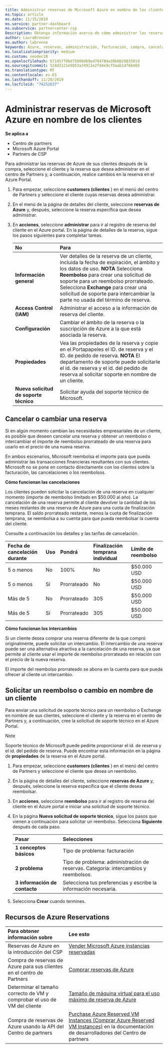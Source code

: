 ```yaml
---
title: Administrar reservas de Microsoft Azure en nombre de los clientes | Centro de partners
ms.topic: article
ms.date: 11/15/2019
ms.service: partner-dashboard
ms.subservice: partnercenter-csp
Description: Obtenga información acerca de cómo administrar las reservas de Azure en nombre de un cliente, incluido cómo cancelar una reserva, intercambiar una reserva o solicitar un reembolso.
author: LauraBrenner
ms.author: labrenne
keywords: Azure, reservas, administración, facturación, compra, cancelación, intercambio, cuota de finalización anticipada
ms.localizationpriority: medium
ms.custom: seodec18
ms.openlocfilehash: b71457f0bd75008db9ed704784a39b082983501d
ms.sourcegitcommit: 524d3121e5053a74911e2fd4e9cf5aab14f6b48d
ms.translationtype: MT
ms.contentlocale: es-ES
ms.lasthandoff: 11/20/2019
ms.locfileid: "74252637"
---
```

# <a name="manage-microsoft-azure-reservations-on-behalf-of-your-customers"></a>Administrar reservas de Microsoft Azure en nombre de los clientes       

**Se aplica a**

-  Centro de partners
-  Microsoft Azure Portal 
-  Partners de CSP

Para administrar las reservas de Azure de sus clientes después de la compra, seleccione el cliente y la reserva que desea administrar en el centro de Partners y, a continuación, realice cambios en la reserva en el Azure Portal. 

1. Para empezar, seleccione **customers (clientes** ) en el menú del centro de Partners y seleccione el cliente cuyas reservas desea administrar. 

2. En el menú de la página de detalles del cliente, seleccione **reservas de Azure** y, después, seleccione la reserva específica que desea administrar.  

3. En **acciones**, seleccione **administrar** para ir al registro de reserva del cliente en el Azure portal. En la página de detalles de la reserva, sigue los pasos siguientes para completar tareas.  

    | **No**   | **Para**    |
    |:-----------------------------|:-----------------|
    | **Información general**   | Ver detalles de la reserva de un cliente, incluida la fecha de expiración, el ámbito y los datos de uso. **NOTA** Selecciona **Reembolso** para crear una solicitud de soporte para un reembolso prorrateado. Selecciona **Exchange** para crear una solicitud de soporte para intercambiar la parte no usada del término de reserva.  
    | **Access Control (IAM)**   | Administrar el acceso a la información de reserva del cliente.|
    | **Configuración**   | Cambiar el ámbito de la reserva o la suscripción de Azure a la que está asociada la reserva.    |
    | **Propiedades**   | Vea las propiedades de la reserva y copie en el Portapapeles el ID. de reserva y el ID. de pedido de reserva. **NOTA** El departamento de soporte puede solicitarle el id. de reserva y el id. del pedido de reserva al solicitar soporte en nombre de un cliente.    |
    | **Nueva solicitud de soporte técnico**    | Solicitar ayuda del soporte técnico de Microsoft.   |
 
## <a name="cancel-or-exchange-a-reservation"></a>Cancelar o cambiar una reserva 

Si en algún momento cambian las necesidades empresariales de un cliente, es posible que deseen cancelar una reserva y obtener un reembolso o intercambiar el importe de reembolso prorrateado de una reserva para usarlo en el precio de una nueva reserva.

En ambos escenarios, Microsoft reembolsa el importe para que pueda administrar las transacciones financieras resultantes con sus clientes. Microsoft no se pone en contacto directamente con los clientes sobre la facturación, las cancelaciones o los reembolsos.   
 

**Cómo funcionan las cancelaciones**

Los clientes pueden solicitar la cancelación de una reserva en cualquier momento (importe de reembolso limitado en $50.000 al año). La cancelación de una reserva permite al cliente devolver la cantidad de los meses restantes de una reserva de Azure para una cuota de finalización temprana. El saldo prorrateado restante, menos la cuota de finalización temprana, se reembolsa a su cuenta para que pueda reembolsar la cuenta del cliente. 

Consulte a continuación los detalles y las tarifas de cancelación.


|**Fecha de cancelación**<br> durante   |**Uso**    |**Pondrá**  |**Finalización temprana**<br> individual    |**Límite de reembolso** | 
|:----------------------------------|:------------|:-----------|:--------------------------------|:--------------|
|5 o menos                         | No          | 100%       | No                              | $50.000 USD   |
|5 o menos                         | Sí         | Prorrateado  | No                              | $50.000 USD   |
|Más de 5                        | No          | Prorrateado  | 305                             | $50.000 USD   |
|Más de 5                        | Sí         | Prorrateado  | 305                             | $50.000 USD   |


**Cómo funcionan los intercambios** 

Si un cliente desea comprar una reserva diferente de la que compró originalmente, puede solicitar un intercambio. El intercambio de una reserva puede ser una alternativa atractiva a la cancelación de una reserva, ya que permite al cliente usar el importe de reembolso prorrateado en relación con el precio de la nueva reserva. 

El importe del reembolso prorrateado se abona en la cuenta para que pueda ofrecer al cliente un intercambio.


## <a name="request-a-refund-or-exchange-on-behalf-of-a-customer"></a>Solicitar un reembolso o cambio en nombre de un cliente 

Para enviar una solicitud de soporte técnico para un reembolso o Exchange en nombre de sus clientes, seleccione el cliente y la reserva en el centro de Partners y, a continuación, cree la solicitud de soporte técnico en el Azure Portal. 

>[!NOTE]
>Soporte técnico de Microsoft puede pedirte proporcionar el id. de reserva y el id. del pedido de reserva. Puede encontrar esta información en la página de **propiedades** de la reserva en el Azure portal. 

1. Para empezar, seleccione **customers (clientes** ) en el menú del centro de Partners y seleccione el cliente que desea un reembolso. 

2. En la página de detalles del cliente, seleccione **reservas de Azure** y, después, seleccione la reserva específica que el cliente desea reembolsar.  

3. En **acciones**, seleccione **reembolso** para ir al registro de reserva del cliente en el Azure portal e iniciar una solicitud de soporte técnico.  

4. En la página **Nueva solicitud de soporte técnico**, sigue los pasos que vienen a continuación para solicitar un reembolso. Selecciona **Siguiente** después de cada paso. 

    |**Pasar**                    |**Selecciones**    |
    |:---------------------------|:-----------------|
    |**1 conceptos básicos**                |Tipo de problema: facturación  |
    |**2 problema**               |Tipo de problema: administración de reservas. Categoría: intercambios y reembolsos. |
    |**3 información de contacto**   |Selecciona tus preferencias y escribe la información necesaria. 

5.  Selecciona **Crear** cuando termines.

## <a name="azure-reservations-resources"></a>Recursos de Azure Reservations
|**Para obtener información sobre**   |**Lee esto**    |
|:-----------------------------|:-----------------|
|Reservas de Azure en la introducción del CSP  | [Vender Microsoft Azure instancias reservadas](azure-reservations.md) |
|Compra de reservas de Azure para sus clientes en el centro de Partners   |[Comprar reservas de Azure](azure-reservations-buying.md) |
|Determinar el tamaño correcto de VM y comprobar el uso de VM del cliente   |[Tamaño de máquina virtual para el uso máximo de reserva de Azure](azure-usage.md)   |
|Compra de reservas de Azure usando la API del Centro de partners | [Purchase Azure Reserved VM Instances (Comprar Azure Reserved VM Instances)](https://docs.microsoft.com/partner-center/develop/purchase-azure-reservations) en la documentación de desarrolladores del Centro de partners

